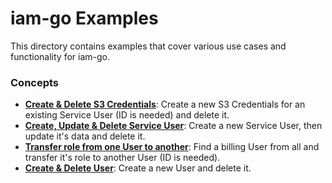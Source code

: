 # iam-go Examples

This directory contains examples that cover various use cases and functionality for iam-go.

### Concepts
- [**Create & Delete S3 Credentials**](./s3credentials-create-delete): Create a new S3 Credentials for an existing Service User (ID is needed) and delete it.
- [**Create, Update & Delete Service User**](./serviceuser-create-update-delete): Create a new Service User, then update it's data and delete it.
- [**Transfer role from one User to another**](./transfer-role): Find a billing User from all and transfer it's role to another User (ID is needed).
- [**Create & Delete User**](./user-create-delete): Create a new User and delete it.
